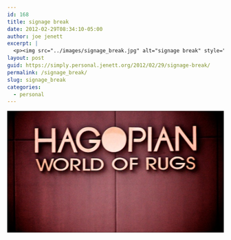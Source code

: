 ```yaml
---
id: 168
title: signage break
date: 2012-02-29T08:34:10-05:00
author: joe jenett
excerpt: |
  <p><img src="../images/signage_break.jpg" alt="signage break" style="border:none;" /></p>
layout: post
guid: https://simply.personal.jenett.org/2012/02/29/signage-break/
permalink: /signage_break/
slug: signage_break
categories:
  - personal
---
```

<img src="../images/signage_break.jpg" alt="signage break" style="border:none;" />